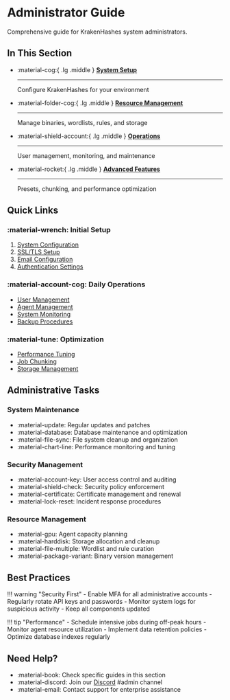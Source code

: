 # Administrator Guide

Comprehensive guide for KrakenHashes system administrators.

## In This Section

<div class="grid cards" markdown>

-   :material-cog:{ .lg .middle } **[System Setup](system-setup/configuration.md)**

    ---

    Configure KrakenHashes for your environment

-   :material-folder-cog:{ .lg .middle } **[Resource Management](resource-management/binaries.md)**

    ---

    Manage binaries, wordlists, rules, and storage

-   :material-shield-account:{ .lg .middle } **[Operations](operations/users.md)**

    ---

    User management, monitoring, and maintenance

-   :material-rocket:{ .lg .middle } **[Advanced Features](advanced/presets.md)**

    ---

    Presets, chunking, and performance optimization

</div>

## Quick Links

### :material-wrench: **Initial Setup**
1. [System Configuration](system-setup/configuration.md)
2. [SSL/TLS Setup](system-setup/ssl-tls.md)
3. [Email Configuration](system-setup/email.md)
4. [Authentication Settings](system-setup/authentication.md)

### :material-account-cog: **Daily Operations**
- [User Management](operations/users.md)
- [Agent Management](operations/agents.md)
- [System Monitoring](operations/monitoring.md)
- [Backup Procedures](operations/backup.md)

### :material-tune: **Optimization**
- [Performance Tuning](advanced/performance.md)
- [Job Chunking](advanced/chunking.md)
- [Storage Management](resource-management/storage.md)

## Administrative Tasks

### System Maintenance
- :material-update: Regular updates and patches
- :material-database: Database maintenance and optimization
- :material-file-sync: File system cleanup and organization
- :material-chart-line: Performance monitoring and tuning

### Security Management
- :material-account-key: User access control and auditing
- :material-shield-check: Security policy enforcement
- :material-certificate: Certificate management and renewal
- :material-lock-reset: Incident response procedures

### Resource Management
- :material-gpu: Agent capacity planning
- :material-harddisk: Storage allocation and cleanup
- :material-file-multiple: Wordlist and rule curation
- :material-package-variant: Binary version management

## Best Practices

!!! warning "Security First"
    - Enable MFA for all administrative accounts
    - Regularly rotate API keys and passwords
    - Monitor system logs for suspicious activity
    - Keep all components updated

!!! tip "Performance"
    - Schedule intensive jobs during off-peak hours
    - Monitor agent resource utilization
    - Implement data retention policies
    - Optimize database indexes regularly

## Need Help?

- :material-book: Check specific guides in this section
- :material-discord: Join our [Discord](https://discord.gg/taafA9cSFV) #admin channel
- :material-email: Contact support for enterprise assistance